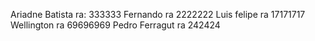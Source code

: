Ariadne Batista ra: 333333
Fernando ra 2222222
Luis felipe ra 17171717
Wellington ra 69696969
Pedro Ferragut ra 242424

